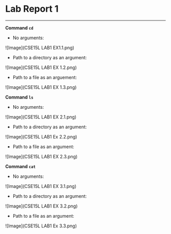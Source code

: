 # Lab Report 1
---

**Command `cd`**

- No arguments:

![Image](CSE15L LAB1 EX1.1.png)
  
- Path to a directory as an argument:

![Image](CSE15L LAB1 EX 1.2.png)
  
- Path to a file as an arguement:

![Image](CSE15L LAB1 EX 1.3.png)


**Command `ls`**

- No  arguments:

![Image](CSE15L LAB1 EX 2.1.png)
  
- Path to a directory as an argument:

![Image](CSE15L LAB1 Ex 2.2.png)
  
- Path to a file as an argument:

![Image](CSE15L LAB1 EX 2.3.png)


**Command `cat`**

- No arguments:

![Image](CSE15L LAB1 EX 3.1.png)
  
- Path to a directory as an argument:

![Image](CSE15L LAB1 EX 3.2.png)
  
- Path to a file as an argument:

![Image](CSE15L LAB1 Ex 3.3.png)
